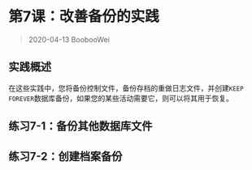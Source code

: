 # 第7课：改善备份的实践

> 2020-04-13 BoobooWei

## 实践概述

在这些实践中，您将备份控制文件，备份存档的重做日志文件，并创建`KEEP FOREVER`数据库备份，如果您的某些活动需要它，则可以将其用于恢复。

## 练习7-1：备份其他数据库文件

## 练习7-2：创建档案备份
